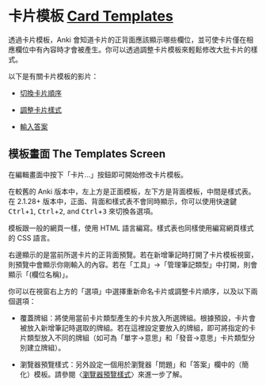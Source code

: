 # 卡片模板 [Card Templates](https://docs.ankiweb.net/templates/intro.html)

透過卡片模板，Anki 會知道卡片的正背面應該顯示哪些欄位，並可使卡片僅在相應欄位中有內容時才會被產生。你可以透過調整卡片模板來輕鬆修改大批卡片的樣式。

以下是有關卡片模板的影片：

- [切換卡片順序](http://www.youtube.com/watch?v=DnbKwHEQ1mA&yt:cc=on)

- [調整卡片樣式](http://www.youtube.com/watch?v=F1j1Zx0mXME&yt:cc=on)

- [輸入答案](http://www.youtube.com/watch?v=5tYObQ3ocrw&yt:cc=on)

## 模板畫面 The Templates Screen

在編輯畫面中按下「卡片...」按鈕即可開始修改卡片模板。

在較舊的 Anki 版本中，左上方是正面模板，左下方是背面模板，中間是樣式表。在 2.1.28+ 版本中，正面、背面和樣式表不會同時顯示，你可以使用快速鍵 <kbd>Ctrl</kbd>+<kbd>1</kbd>, <kbd>Ctrl</kbd>+<kbd>2</kbd>, and <kbd>Ctrl</kbd>+<kbd>3</kbd> 來切換各選項。

模板跟一般的網頁一樣，使用 HTML 語言編寫。樣式表也同樣使用編寫網頁樣式的 CSS 語言。

右邊顯示的是當前所選卡片的正背面預覽。若在新增筆記時打開了卡片模板視窗，則預覽中會顯示你剛輸入的內容。若在「工具」→「管理筆記類型」中打開，則會顯示「(欄位名稱)」。

你可以在視窗右上方的「選項」中選擇重新命名卡片或調整卡片順序，以及以下兩個選項：

- 覆蓋牌組：將使用當前卡片類型產生的卡片放入所選牌組。根據預設，卡片會被放入新增筆記時選取的牌組。若在這裡設定要放入的牌組，即可將指定的卡片類型放入不同的牌組（如可為「單字→意思」和「發音→意思」卡片類型分別建立牌組）。

- 瀏覽器預覽樣式：另外設定一個用於瀏覽器「問題」和「答案」欄中的（簡化）模板。請參閱〈[瀏覽器預覽樣式](styling.md#瀏覽器預覽樣式-browser-appearance)〉來進一步了解。
